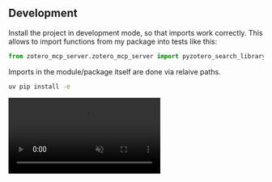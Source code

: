 ## Development

Install the project in development mode, so that imports work correctly.
This allows to import functions from my package into tests like this:
```python
from zotero_mcp_server.zotero_mcp_server import pyzotero_search_library
```
Imports in the module/package itself are done via relaive paths.

```bash
uv pip install -e
```
<div>
<video controls src="https://github.com/TomasSchweizer/Zotero-MCP-Server/blob/c3500bff057b36daa1e3b6d61fddb4a3e39352bd/assets/ZoteroMCPServer_example-datalakes.mp4" title="Title", controls="controls" muted="muted" playsinline="playsinline"></video>
</div>